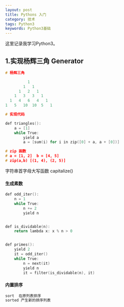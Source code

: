 ```yaml
---
layout: post
title: Pythons 入门
category: 技术
tags: Python3
keywords: Python3基础
---
```


这里记录我学习Python3。

## 1.实现杨辉三角 Generator

```CPP
# 杨辉三角

          1
        1   1
      1   2   1
    1   3   3   1
  1   4   6   4   1
1   5   10  10  5   1

```

```CPP
# 实现代码

def triangles():
    a = [1]
    while True:
        yield a
        a = [sum(i) for i in zip([0] + a, a + [0])]

# zip 函数
# a = [1, 2]  b = [4, 5]
# zip(a,b) [(1, 4), (2, 5)]
```

字符串首字母大写函数 capitalize()

#### 生成素数

```CPP
def odd_iter():
    n = 1
    while True:
        n += 2
        yield n


def is_dividable(n):
    return lambda x: x % n > 0


def primes():
    yield 2
    it = odd_iter()
    while True:
        n = next(it)
        yield n
        it = filter(is_dividable(n), it)
```
#### 内置排序

```CPP
sort  在原列表排序
sorted 产生新的排序列表
```

